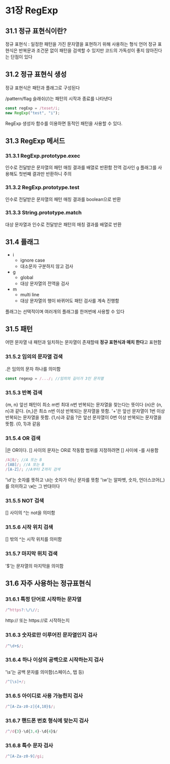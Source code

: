 # 31장 RegExp

## 31.1 정규 표현식이란?

정규 표현식 : 일정한 패턴을 가진 문자열을 표현하기 위해 사용하는 형식 언어
정규 표현식은 반복문과 조건문 없이 패턴을 검색할 수 있지만 코드의 가독성이 좋지 않아진다는 단점이 있다

## 31.2 정규 표현식 생성

정규 표현식은 패턴과 플래그로 구성된다

/pattern/flag
슬래쉬(/)는 패턴의 시작과 종료를 나타낸다

```javascript
const regExp = /teset/i;
new RegExp("test", "i");
```

RegExp 생성자 함수를 이용하면 동적인 패턴을 사용할 수 있다.

## 31.3 RegExp 메서드

### 31.3.1 RegExp.prototype.exec

인수로 전달받은 문자열의 패턴 매칭 결과를 배열로 반환함
전역 검사인 g 플래그를 사용해도 첫번째 결과만 반환하니 주의

### 31.3.2 RegExp.prototype.test

인수로 전달받은 문자열의 패턴 매칭 결과를 boolean으로 반환

### 31.3.3 String.prototype.match

대상 문자열과 인수로 전달받은 패턴의 매칭 결과를 배열로 반환

## 31.4 플래그

- i
  - ignore case
  - 대소문자 구분하지 않고 검사
- g
  - global
  - 대상 문자열의 전역을 검사
- m
  - multi line
  - 대상 문자열의 행이 바뀌어도 패턴 검사를 계속 진행함

플래그는 선택적이며 여러개의 플래그를 한꺼번에 사용할 수 있다

## 31.5 패턴

어떤 문자열 내 패턴과 일치하는 문자열이 존재할때
**정규 표현식과 매치 한다**고 표현함

### 31.5.2 임의의 문자열 검색

.은 임의의 문자 하나를 의미함

```javascript
const regexp = /.../; //임의의 길이가 3인 문자열
```

### 31.5.3 반복 검색

{m, n} 앞선 패턴이 최소 m번 최대 n번 반복되는 문자열을 찾는다는 뜻이다
{n}은 {n, n}과 같다.
{n,}은 최소 n번 이상 반복되는 문자열을 뜻함.
'+'은 앞선 문자열이 1번 이상 반복되는 문자열을 뜻함. {1,n}과 같음
?은 앞선 문자열이 0번 이상 반복되는 문자열을 뜻함. {0, 1}과 같음

### 31.5.4 OR 검색

|은 OR이다.
[] 사이의 문자는 OR로 작동함
범위를 지정하려면 [] 사이에 -를 사용함

```javascript
/A|B/; //A 또는 B
/[AB]/; //A 또는 B
/[A-Z]/; //A부터 Z까지 검색
```

'\d'는 숫자를 뜻하고 `\D`는 숫자가 아닌 문자를 뜻함
'\w'는 알파벳, 숫자, 언더스코어(\_)를 의미하고 `\W`는 그 반대이다

### 31.5.5 NOT 검색

[] 사이의 ^는 not을 의미함

### 31.5.6 시작 위치 검색

[] 밖의 ^는 시작 위치를 의미함

### 31.5.7 마지막 위치 검색

'$'는 문자열의 마지막을 의미함

## 31.6 자주 사용하는 정규표현식

### 31.6.1 특정 단어로 시작하는 문자열

```javascript
/^https?:\/\//;
```

http:// 또는 https://로 시작하는지

### 31.6.3 숫자로만 이루어진 문자열인지 검사

```javascript
/^\d+$/;
```

### 31.6.4 하나 이상의 공백으로 시작하는지 검사

'\s'는 공백 문자를 의미함(스페이스, 탭 등)

```javascript
/^[\s]+/;
```

### 31.6.5 아이디로 사용 가능한지 검사

```javascript
/^[A-Za-z0-z]{4,10}$/;
```

### 31.6.7 핸드폰 번호 형식에 맞는지 검사

```javascript
/^/d{3}-\d{3,4}-\d{4}$/
```

### 31.6.8 특수 문자 검사

```javascript
/^[A-Za-z0-9]/gi;
```
